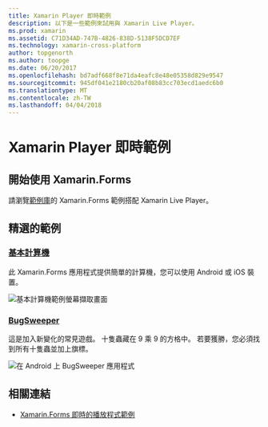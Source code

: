 ```yaml
---
title: Xamarin Player 即時範例
description: 以下是一些範例來試用與 Xamarin Live Player。
ms.prod: xamarin
ms.assetid: C71D34AD-747B-4826-838D-5138F5DCD7EF
ms.technology: xamarin-cross-platform
author: topgenorth
ms.author: toopge
ms.date: 06/20/2017
ms.openlocfilehash: bd7adf668f8e71da4eafc8e48e05358d829e9547
ms.sourcegitcommit: 945df041e2180cb20af08b83cc703ecd1aedc6b0
ms.translationtype: MT
ms.contentlocale: zh-TW
ms.lasthandoff: 04/04/2018
---
```

# <a name="xamarin-live-player-samples"></a>Xamarin Player 即時範例

## <a name="get-started-with-xamarinforms"></a>開始使用 Xamarin.Forms

請瀏覽[範例庫](https://developer.xamarin.com/samples/xamarin-live-player/all/)的 Xamarin.Forms 範例搭配 Xamarin Live Player。

## <a name="featured-samples"></a>精選的範例

### <a name="basic-calculatorhttpsdeveloperxamarincomsamplesmobileliveplayerbasiccalculator"></a>[基本計算機](https://developer.xamarin.com/samples/mobile/LivePlayer/BasicCalculator/)

此 Xamarin.Forms 應用程式提供簡單的計算機，您可以使用 Android 或 iOS 裝置。

![基本計算機範例螢幕擷取畫面](samples-images/basic-calculator-sml.png)

### <a name="bugsweeperhttpsdeveloperxamarincomsamplesmobileliveplayerbugsweeperlp"></a>[BugSweeper](https://developer.xamarin.com/samples/mobile/LivePlayer/BugSweeperLP/)

這是加入新變化的常見遊戲。 十隻蟲藏在 9 乘 9 的方格中。 若要獲勝，您必須找到所有十隻蟲並加上旗標。

![在 Android 上 BugSweeper 應用程式](samples-images/bugsweeper-sml.png)



## <a name="related-links"></a>相關連結

- [Xamarin.Forms 即時的播放程式範例](https://developer.xamarin.com/samples/xamarin-live-player/all/)
